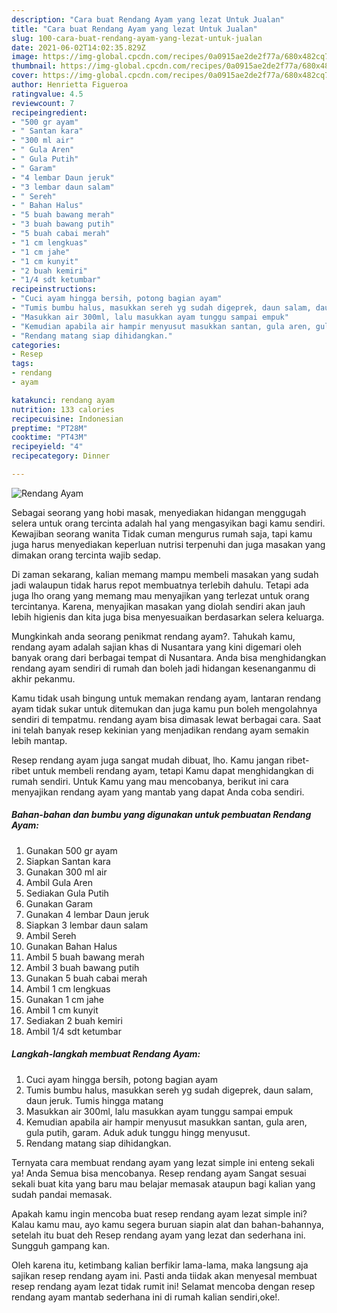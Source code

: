 ```yaml
---
description: "Cara buat Rendang Ayam yang lezat Untuk Jualan"
title: "Cara buat Rendang Ayam yang lezat Untuk Jualan"
slug: 100-cara-buat-rendang-ayam-yang-lezat-untuk-jualan
date: 2021-06-02T14:02:35.829Z
image: https://img-global.cpcdn.com/recipes/0a0915ae2de2f77a/680x482cq70/rendang-ayam-foto-resep-utama.jpg
thumbnail: https://img-global.cpcdn.com/recipes/0a0915ae2de2f77a/680x482cq70/rendang-ayam-foto-resep-utama.jpg
cover: https://img-global.cpcdn.com/recipes/0a0915ae2de2f77a/680x482cq70/rendang-ayam-foto-resep-utama.jpg
author: Henrietta Figueroa
ratingvalue: 4.5
reviewcount: 7
recipeingredient:
- "500 gr ayam"
- " Santan kara"
- "300 ml air"
- " Gula Aren"
- " Gula Putih"
- " Garam"
- "4 lembar Daun jeruk"
- "3 lembar daun salam"
- " Sereh"
- " Bahan Halus"
- "5 buah bawang merah"
- "3 buah bawang putih"
- "5 buah cabai merah"
- "1 cm lengkuas"
- "1 cm jahe"
- "1 cm kunyit"
- "2 buah kemiri"
- "1/4 sdt ketumbar"
recipeinstructions:
- "Cuci ayam hingga bersih, potong bagian ayam"
- "Tumis bumbu halus, masukkan sereh yg sudah digeprek, daun salam, daun jeruk. Tumis hingga matang"
- "Masukkan air 300ml, lalu masukkan ayam tunggu sampai empuk"
- "Kemudian apabila air hampir menyusut masukkan santan, gula aren, gula putih, garam. Aduk aduk tunggu hingg menyusut."
- "Rendang matang siap dihidangkan."
categories:
- Resep
tags:
- rendang
- ayam

katakunci: rendang ayam 
nutrition: 133 calories
recipecuisine: Indonesian
preptime: "PT28M"
cooktime: "PT43M"
recipeyield: "4"
recipecategory: Dinner

---
```



![Rendang Ayam](https://img-global.cpcdn.com/recipes/0a0915ae2de2f77a/680x482cq70/rendang-ayam-foto-resep-utama.jpg)

Sebagai seorang yang hobi masak, menyediakan hidangan menggugah selera untuk orang tercinta adalah hal yang mengasyikan bagi kamu sendiri. Kewajiban seorang  wanita Tidak cuman mengurus rumah saja, tapi kamu juga harus menyediakan keperluan nutrisi terpenuhi dan juga masakan yang dimakan orang tercinta wajib sedap.

Di zaman  sekarang, kalian memang mampu membeli masakan yang sudah jadi walaupun tidak harus repot membuatnya terlebih dahulu. Tetapi ada juga lho orang yang memang mau menyajikan yang terlezat untuk orang tercintanya. Karena, menyajikan masakan yang diolah sendiri akan jauh lebih higienis dan kita juga bisa menyesuaikan berdasarkan selera keluarga. 



Mungkinkah anda seorang penikmat rendang ayam?. Tahukah kamu, rendang ayam adalah sajian khas di Nusantara yang kini digemari oleh banyak orang dari berbagai tempat di Nusantara. Anda bisa menghidangkan rendang ayam sendiri di rumah dan boleh jadi hidangan kesenanganmu di akhir pekanmu.

Kamu tidak usah bingung untuk memakan rendang ayam, lantaran rendang ayam tidak sukar untuk ditemukan dan juga kamu pun boleh mengolahnya sendiri di tempatmu. rendang ayam bisa dimasak lewat berbagai cara. Saat ini telah banyak resep kekinian yang menjadikan rendang ayam semakin lebih mantap.

Resep rendang ayam juga sangat mudah dibuat, lho. Kamu jangan ribet-ribet untuk membeli rendang ayam, tetapi Kamu dapat menghidangkan di rumah sendiri. Untuk Kamu yang mau mencobanya, berikut ini cara menyajikan rendang ayam yang mantab yang dapat Anda coba sendiri.

<!--inarticleads1-->

##### Bahan-bahan dan bumbu yang digunakan untuk pembuatan Rendang Ayam:

1. Gunakan 500 gr ayam
1. Siapkan  Santan kara
1. Gunakan 300 ml air
1. Ambil  Gula Aren
1. Sediakan  Gula Putih
1. Gunakan  Garam
1. Gunakan 4 lembar Daun jeruk
1. Siapkan 3 lembar daun salam
1. Ambil  Sereh
1. Gunakan  Bahan Halus
1. Ambil 5 buah bawang merah
1. Ambil 3 buah bawang putih
1. Gunakan 5 buah cabai merah
1. Ambil 1 cm lengkuas
1. Gunakan 1 cm jahe
1. Ambil 1 cm kunyit
1. Sediakan 2 buah kemiri
1. Ambil 1/4 sdt ketumbar




<!--inarticleads2-->

##### Langkah-langkah membuat Rendang Ayam:

1. Cuci ayam hingga bersih, potong bagian ayam
1. Tumis bumbu halus, masukkan sereh yg sudah digeprek, daun salam, daun jeruk. Tumis hingga matang
1. Masukkan air 300ml, lalu masukkan ayam tunggu sampai empuk
1. Kemudian apabila air hampir menyusut masukkan santan, gula aren, gula putih, garam. Aduk aduk tunggu hingg menyusut.
1. Rendang matang siap dihidangkan.




Ternyata cara membuat rendang ayam yang lezat simple ini enteng sekali ya! Anda Semua bisa mencobanya. Resep rendang ayam Sangat sesuai sekali buat kita yang baru mau belajar memasak ataupun bagi kalian yang sudah pandai memasak.

Apakah kamu ingin mencoba buat resep rendang ayam lezat simple ini? Kalau kamu mau, ayo kamu segera buruan siapin alat dan bahan-bahannya, setelah itu buat deh Resep rendang ayam yang lezat dan sederhana ini. Sungguh gampang kan. 

Oleh karena itu, ketimbang kalian berfikir lama-lama, maka langsung aja sajikan resep rendang ayam ini. Pasti anda tiidak akan menyesal membuat resep rendang ayam lezat tidak rumit ini! Selamat mencoba dengan resep rendang ayam mantab sederhana ini di rumah kalian sendiri,oke!.

